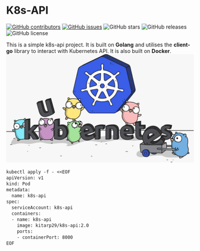 # **K8s-API**
[![GitHub contributors](https://img.shields.io/github/contributors/kitarp29/k8s-api)](https://github.com/GDSC-DSI/Schedura/graphs/contributors) [![GitHub issues](https://img.shields.io/github/issues/HAC-2020/Aimers)](https://github.com/kitarp29/k8s-api/issues/) 
![GitHub stars](https://img.shields.io/github/stars/kitarp29/k8s-api) ![GitHub releases](https://img.shields.io/github/release/kitarp29/k8s-api)![GitHub license](https://img.shields.io/github/license/kitarp29/k8s-api)

This is a simple k8s-api project. It is built on **Golang** and utilises the **client-go** library to interact with Kubernetes API. It is also built on **Docker**.
<img src="golang.jpeg"></img>

```
kubectl apply -f - <<EOF 
apiVersion: v1
kind: Pod
metadata:
  name: k8s-api
spec:
  serviceAccount: k8s-api
  containers:
  - name: k8s-api
    image: kitarp29/k8s-api:2.0
    ports:
    - containerPort: 8000
EOF
```

